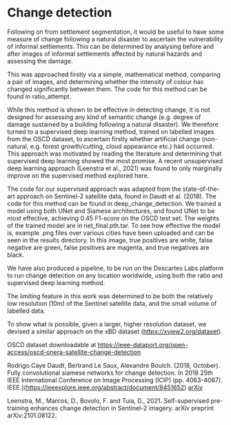 # Change detection

Following on from settlement segmentation, it would be useful to have some measure of change following a natural disaster to ascertain the vulnerability of informal settlements. This can be determined by analysing before and after images of informal settlements affected by natural hazards and assessing the damage.

This was approached firstly via a simple, mathematical method, comparing a pair of images, and determining whether the intensity of colour has changed significantly between them. The code for this method can be found in ratio_attempt.

While this method is shown to be effective in detecting change, it is not designed for assessing any kind of semantic change (e.g. degree of damage sustained by a building following a natural disaster). We therefore turned to a supervised deep learning method, trained on labelled images from the OSCD dataset, to ascertain firstly whether artificial change (non-natural, e.g. forest growth/cutting, cloud appearance etc.) had occurred. This approach was motivated by reading the literature and determining that supervised deep learning showed the most promise. A recent unsupervised deep learning approach (Leenstra et al., 2021) was found to only marginally improve on the supervised method explored here. 

The code for our supervised approach was adapted from the state-of-the-art approach on Sentinel-2 satellite data, found in Daudt et al. (2018).  The code for this method can be found in deep_change_detection. We trained a model using both UNet and Siamese architectures, and found UNet to be most effective, achieving 0.45 F1-score on the OSCD test set. The weights of the trained model are in net_final.pth.tar. To see how effective the model is, example .png files over various cities have been uploaded and can be seen in the results directory. In this image, true positives are white, false negative are green, false positives are magenta, and true negatives are black.

We have also produced a pipeline, to be run on the Descartes Labs platform to run change detection on any location worldwide, using both the ratio and supervised deep learning method.

The limiting feature in this work was determined to be both the relatively low resolution (10m) of the Sentinel satellite data, and the small volume of labelled data. 

To show what is possible, given a larger, higher resolution dataset, we devised a similar approach on the xBD dataset (https://xview2.org/dataset).


OSCD dataset downloadable at https://ieee-dataport.org/open-access/oscd-onera-satellite-change-detection

Rodrigo Caye Daudt, Bertrand Le Saux, Alexandre Boulch. (2018, October). Fully convolutional siamese networks for change detection. In 2018 25th IEEE International Conference on Image Processing (ICIP) (pp. 4063-4067). IEEE.](https://ieeexplore.ieee.org/abstract/document/8451652)
[arXiv](https://arxiv.org/abs/1810.08462)

Leenstra, M., Marcos, D., Bovolo, F. and Tuia, D., 2021. Self-supervised pre-training enhances change detection in Sentinel-2 imagery. arXiv preprint arXiv:2101.08122.

